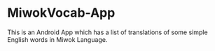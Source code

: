 # MiwokVocab-App
This is an Android App which has a list of  translations of some simple English words in Miwok Language.
